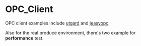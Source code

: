 OPC_Client
==========

OPC client examples include [utgard](http://openscada.org/projects/utgard/) and [jeasyopc](http://sourceforge.net/projects/jeasyopc/?source=navbar)

Also for the real produce environment, there's two example for <b>performance</b> test.
